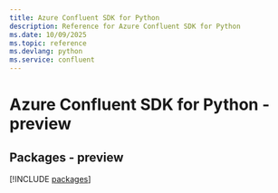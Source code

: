 ```yaml
---
title: Azure Confluent SDK for Python
description: Reference for Azure Confluent SDK for Python
ms.date: 10/09/2025
ms.topic: reference
ms.devlang: python
ms.service: confluent
---
```

# Azure Confluent SDK for Python - preview
## Packages - preview
[!INCLUDE [packages](confluent-index.md)]